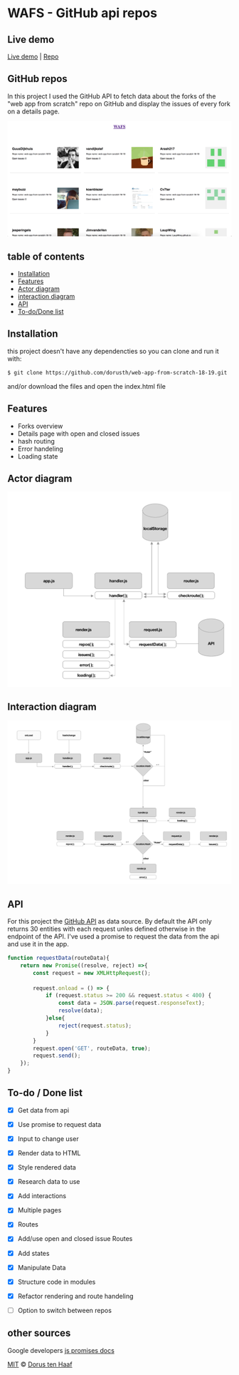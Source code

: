 # WAFS - GitHub api repos


<!-- Add a link to your live demo in GitHub Pages 🌐-->
## Live demo
[Live demo](https://dorusth.github.io/web-app-from-scratch-18-19/week1/) | [Repo](https://github.com/dorusth/web-app-from-scratch-18-19/tree/master/week1)

<!-- ☝️ replace this description with a description of your own work -->
## GitHub repos
In this project I used the GitHub API to fetch data about the forks of the "web app from scratch" repo on GitHub and display the issues of every fork on a details page.

<!-- Add a nice image here at the end of the week, showing off your shiny frontend 📸 -->
![app](./week1/app.png)

<!-- Maybe a table of contents here? 📚 -->
## table of contents
- [Installation](#Installation)
- [Features](#Features)
- [Actor diagram](#Actor-diagram)
- [interaction diagram](#Interaction-diagram)
- [API](#API)
- [To-do/Done list](#To-do-/-Done-list)

<!-- How about a section that describes how to install this project? 🤓 -->
## Installation
this project doesn't have any dependencties so you can clone and run it with:
```bash
$ git clone https://github.com/dorusth/web-app-from-scratch-18-19.git
```
and/or download the files and open the index.html file

<!-- ...but how does one use this project? What are its features 🤔 -->
## Features
- Forks overview
- Details page with open and closed issues
- hash routing
- Error handeling
- Loading state

## Actor diagram
![actor diagram](./week1/actor_diagram.png)

## Interaction diagram
![interaction diagram](./week1/interaction_diagram.png)

<!-- What external data source is featured in your project and what are its properties 🌠 -->
## API
For this project the [GitHub API](https://developer.github.com/v3/) as data source.
By default the API only returns 30 entities with each request unles defined otherwise in the endpoint of the API.
I've used a promise to request the data from the api and use it in the app.
```javascript
function requestData(routeData){
	return new Promise((resolve, reject) =>{
		const request = new XMLHttpRequest();

		request.onload = () => {
			if (request.status >= 200 && request.status < 400) {
				const data = JSON.parse(request.responseText);
				resolve(data);
			}else{
				reject(request.status);
			}
		}
		request.open('GET', routeData, true);
		request.send();
	});
}
```

<!-- Maybe a checklist of done stuff and stuff still on your wishlist? ✅ -->
## To-do / Done list
- [x] Get data from api
- [x] Use promise to request data
- [x] Input to change user
- [x] Render data to HTML
- [x] Style rendered data
- [x] Research data to use
- [x] Add interactions
- [x] Multiple pages
- [x] Routes
- [x] Add/use open and closed issue Routes
- [x] Add states
- [x] Manipulate Data
- [x] Structure code in modules
- [x] Refactor rendering and route handeling
- [ ] Option to switch between repos


## other sources

Google developers  [js promises docs](https://developers.google.com/web/fundamentals/primers/promises)
<!-- How about a license here? 📜 (or is it a licence?) 🤷 -->

[MIT](LICENCE) © [Dorus ten Haaf](https://dorustenhaaf.com)
